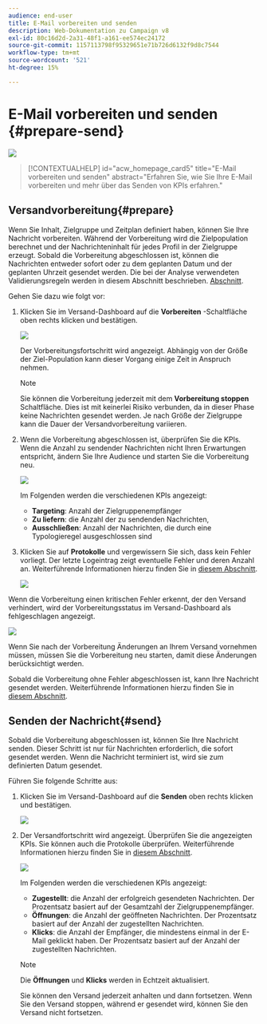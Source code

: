 ```yaml
---
audience: end-user
title: E-Mail vorbereiten und senden
description: Web-Dokumentation zu Campaign v8
exl-id: 80c16d2d-2a31-48f1-a161-ee574ec24172
source-git-commit: 1157113798f95329651e71b726d6132f9d8c7544
workflow-type: tm+mt
source-wordcount: '521'
ht-degree: 15%

---
```


# E-Mail vorbereiten und senden {#prepare-send}

![](../assets/do-not-localize/badge.png)

>[!CONTEXTUALHELP]
>id="acw_homepage_card5"
>title="E-Mail vorbereiten und senden"
>abstract="Erfahren Sie, wie Sie Ihre E-Mail vorbereiten und mehr über das Senden von KPIs erfahren."

<!--

	show how to prepare and send the email + the live kpis in the dashboard

like acc when preparation, target calculated then send
real time KPIs, not in AJO. similar to ACS.
exclusion logs, causes
-->

<!--
send also KPIs
-->

## Versandvorbereitung{#prepare}

Wenn Sie Inhalt, Zielgruppe und Zeitplan definiert haben, können Sie Ihre Nachricht vorbereiten. Während der Vorbereitung wird die Zielpopulation berechnet und der Nachrichteninhalt für jedes Profil in der Zielgruppe erzeugt. Sobald die Vorbereitung abgeschlossen ist, können die Nachrichten entweder sofort oder zu dem geplanten Datum und der geplanten Uhrzeit gesendet werden. Die bei der Analyse verwendeten Validierungsregeln werden in diesem Abschnitt beschrieben. [Abschnitt](https://experienceleague.adobe.com/docs/campaign-classic/using/sending-messages/key-steps-when-creating-a-delivery/steps-validating-the-delivery.html#validation-process-with-typologies).

Gehen Sie dazu wie folgt vor:

1. Klicken Sie im Versand-Dashboard auf die **Vorbereiten** -Schaltfläche oben rechts klicken und bestätigen.

   ![](assets/prepare.png)

   Der Vorbereitungsfortschritt wird angezeigt. Abhängig von der Größe der Ziel-Population kann dieser Vorgang einige Zeit in Anspruch nehmen.

   >[!NOTE]
   >
   >Sie können die Vorbereitung jederzeit mit dem **Vorbereitung stoppen** Schaltfläche. Dies ist mit keinerlei Risiko verbunden, da in dieser Phase keine Nachrichten gesendet werden. Je nach Größe der Zielgruppe kann die Dauer der Versandvorbereitung variieren.

1. Wenn die Vorbereitung abgeschlossen ist, überprüfen Sie die KPIs. Wenn die Anzahl zu sendender Nachrichten nicht Ihren Erwartungen entspricht, ändern Sie Ihre Audience und starten Sie die Vorbereitung neu.

   ![](assets/prepare2.png)

   Im Folgenden werden die verschiedenen KPIs angezeigt:

   * **Targeting**: Anzahl der Zielgruppenempfänger
   * **Zu liefern**: die Anzahl der zu sendenden Nachrichten,
   * **Ausschließen**: Anzahl der Nachrichten, die durch eine Typologieregel ausgeschlossen sind

1. Klicken Sie auf **Protokolle** und vergewissern Sie sich, dass kein Fehler vorliegt. Der letzte Logeintrag zeigt eventuelle Fehler und deren Anzahl an. Weiterführende Informationen hierzu finden Sie in [diesem Abschnitt](delivery-logs.md).

   ![](assets/prepare-logs.png)

Wenn die Vorbereitung einen kritischen Fehler erkennt, der den Versand verhindert, wird der Vorbereitungsstatus im Versand-Dashboard als fehlgeschlagen angezeigt.

![](assets/prepare-error.png)

Wenn Sie nach der Vorbereitung Änderungen an Ihrem Versand vornehmen müssen, müssen Sie die Vorbereitung neu starten, damit diese Änderungen berücksichtigt werden.

Sobald die Vorbereitung ohne Fehler abgeschlossen ist, kann Ihre Nachricht gesendet werden. Weiterführende Informationen hierzu finden Sie in [diesem Abschnitt](#send).

## Senden der Nachricht{#send}

Sobald die Vorbereitung abgeschlossen ist, können Sie Ihre Nachricht senden. Dieser Schritt ist nur für Nachrichten erforderlich, die sofort gesendet werden. Wenn die Nachricht terminiert ist, wird sie zum definierten Datum gesendet.

Führen Sie folgende Schritte aus:

1. Klicken Sie im Versand-Dashboard auf die **Senden** oben rechts klicken und bestätigen.

   ![](assets/send.png)

1. Der Versandfortschritt wird angezeigt. Überprüfen Sie die angezeigten KPIs. Sie können auch die Protokolle überprüfen. Weiterführende Informationen hierzu finden Sie in [diesem Abschnitt](delivery-logs.md).

   ![](assets/send2.png)

   Im Folgenden werden die verschiedenen KPIs angezeigt:

   * **Zugestellt**: die Anzahl der erfolgreich gesendeten Nachrichten. Der Prozentsatz basiert auf der Gesamtzahl der Zielgruppenempfänger.
   * **Öffnungen**: die Anzahl der geöffneten Nachrichten. Der Prozentsatz basiert auf der Anzahl der zugestellten Nachrichten.
   * **Klicks**: die Anzahl der Empfänger, die mindestens einmal in der E-Mail geklickt haben. Der Prozentsatz basiert auf der Anzahl der zugestellten Nachrichten.

   >[!NOTE]
   >
   >Die **Öffnungen** und **Klicks** werden in Echtzeit aktualisiert.

   Sie können den Versand jederzeit anhalten und dann fortsetzen. Wenn Sie den Versand stoppen, während er gesendet wird, können Sie den Versand nicht fortsetzen.

